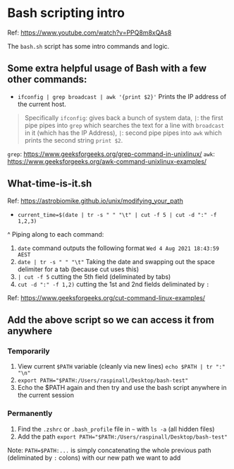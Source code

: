# Bash scripting intro

Ref: https://www.youtube.com/watch?v=PPQ8m8xQAs8

The `bash.sh` script has some intro commands and logic.

## Some extra helpful usage of Bash with a few other commands:

- `ifconfig | grep broadcast | awk '{print $2}'` Prints the IP address of the current host.

> Specifically `ifconfig`: gives back a bunch of system data, `|`: the first pipe pipes into `grep` which searches the text for a line with `broadcast` in it (which has the IP Address), `|`: second pipe pipes into `awk` which prints the second string `print $2`.

`grep`: https://www.geeksforgeeks.org/grep-command-in-unixlinux/
`awk`: https://www.geeksforgeeks.org/awk-command-unixlinux-examples/

## What-time-is-it.sh

Ref: https://astrobiomike.github.io/unix/modifying_your_path

- `current_time=$(date | tr -s " " "\t" | cut -f 5 | cut -d ":" -f 1,2,3)`

^ Piping along to each command:

1. `date` command outputs the following format `Wed 4 Aug 2021 18:43:59 AEST`
2. `date | tr -s " " "\t"` Taking the date and swapping out the space delimiter for a tab (because cut uses this)
3. `| cut -f 5` cutting the 5th field (deliminated by tabs)
4. `cut -d ":" -f 1,2)` cutting the 1st and 2nd fields deliminated by `:`

Ref: https://www.geeksforgeeks.org/cut-command-linux-examples/

## Add the above script so we can access it from anywhere

### Temporarily

1. View current `$PATH` variable (cleanly via new lines) `echo $PATH | tr ":" "\n"`
2. `export PATH="$PATH:/Users/raspinall/Desktop/bash-test"`
3. Echo the $PATH again and then try and use the bash script anywhere in the current session

### Permanently

1. Find the `.zshrc` or `.bash_profile` file in `~` with `ls -a` (all hidden files)
2. Add the path `export PATH="$PATH:/Users/raspinall/Desktop/bash-test"`

Note: `PATH=$PATH:...` is simply concatenating the whole previous path (deliminated by `:` colons) with our new path we want to add
